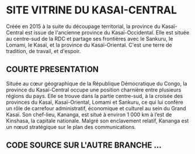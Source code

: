 # SITE VITRINE DU KASAI-CENTRAL
Créée en 2015 à la suite du découpage territorial, la province du Kasaï-Central est issue de l'ancienne province du Kasaï-Occidental. Elle est située au centre-sud de la RDC et partage ses frontières avec le Sankuru, le Lomami, le Kasaï, et la province du Kasaï-Oriental. C'est une terre de tradition, de travail, et d'espoir.

## COURTE PRESENTATION
Située au cœur géographique de la République Démocratique du Congo, la province du Kasaï-Central occupe une position charnière entre plusieurs régions du pays. Elle se trouve dans la partie centre-sud, à la croisée des provinces du Kasaï, Kasaï-Oriental, Lomami et Sankuru, ce qui lui confère un rôle de carrefour administratif, économique et culturel au sein du Grand Kasaï. Son chef-lieu, Kananga, est situé à environ 1 000 km à l’est de Kinshasa, la capitale nationale. Malgré son enclavement relatif, Kananga est un nœud stratégique sur le plan des communications.

## CODE SOURCE SUR L'AUTRE BRANCHE ...
